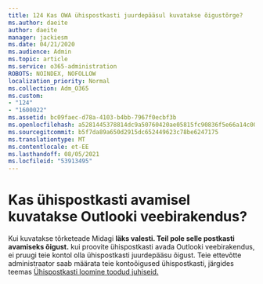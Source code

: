 ```yaml
---
title: 124 Kas OWA ühispostkasti juurdepääsul kuvatakse õigustõrge?
ms.author: daeite
author: daeite
manager: jackiesm
ms.date: 04/21/2020
ms.audience: Admin
ms.topic: article
ms.service: o365-administration
ROBOTS: NOINDEX, NOFOLLOW
localization_priority: Normal
ms.collection: Adm_O365
ms.custom:
- "124"
- "1600022"
ms.assetid: bc09faec-d78a-4103-b4bb-7967f0ecbf3b
ms.openlocfilehash: a5281445378814dc9a50760420ae05815fc90836f5e66a14c00993afbb1921d7
ms.sourcegitcommit: b5f7da89a650d2915dc652449623c78be6247175
ms.translationtype: MT
ms.contentlocale: et-EE
ms.lasthandoff: 08/05/2021
ms.locfileid: "53913495"
---
```

# <a name="getting-a-permission-error-when-opening-a-shared-mailbox-in-outlook-on-the-web"></a>Kas ühispostkasti avamisel kuvatakse Outlooki veebirakendus?

Kui kuvatakse tõrketeade Midagi **läks valesti. Teil pole selle postkasti avamiseks õigust.** kui proovite ühispostkasti avada Outlooki veebirakendus, ei pruugi teie kontol olla ühispostkasti juurdepääsu õigust. Teie ettevõtte administraator saab määrata teie kontoõigused ühispostkasti, järgides teemas [Ühispostkasti loomine toodud juhiseid.](https://docs.microsoft.com/microsoft-365/admin/email/create-a-shared-mailbox)
  